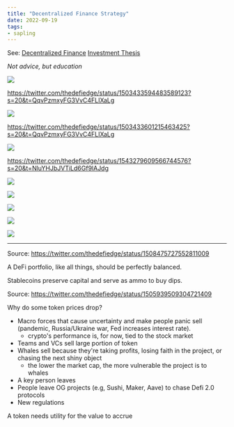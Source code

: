 ```yaml
---
title: "Decentralized Finance Strategy"
date: 2022-09-19
tags:
- sapling
---
```


See: [Decentralized Finance](/notes/Decentralized%20Finance.md)
[Investment Thesis](/notes/Investment%20Thesis.md)

*Not advice, but education*

![](/images/Pasted%20image%2020220930221801.png)

https://twitter.com/thedefiedge/status/1503433594483589123?s=20&t=QqvPzmxyFG3VvC4FLIXaLg

![](/images/Pasted%20image%2020220930221855.png)

https://twitter.com/thedefiedge/status/1503433601215463425?s=20&t=QqvPzmxyFG3VvC4FLIXaLg

![](/images/Pasted%20image%2020221001093557.png)

https://twitter.com/thedefiedge/status/1543279609566744576?s=20&t=NluYHJbJVTiLd6Gf9lAJdg

![](i/mages/Pasted%20image%2020221001093741.png)

![](/images/Pasted%20image%2020221001093803.png)

![](/images/Pasted%20image%2020221001093900.png)

![](/images/Pasted%20image%2020221001093935.png)

![](/images/Pasted%20image%2020221001094031.png)

--------------------------------------
Source: 
https://twitter.com/thedefiedge/status/1508475727552811009

A DeFi portfolio, like all things, should be perfectly balanced. 

Stablecoins preserve capital and serve as ammo to buy dips. 

Source: 
https://twitter.com/thedefiedge/status/1505939509304721409

Why do some token prices drop? 

- Macro forces that cause uncertainty and make people panic sell (pandemic, Russia/Ukraine war, Fed increases interest rate). 
	- crypto's performance is, for now, tied to the stock market
- Teams and VCs sell large portion of token
- Whales sell because they're taking profits, losing faith in the project, or chasing the next shiny object
	- the lower the market cap, the more vulnerable the project is to whales
- A key person leaves 
- People leave OG projects (e.g, Sushi, Maker, Aave) to chase Defi 2.0 protocols
- New regulations

A token needs utility for the value to accrue






